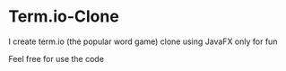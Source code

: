 # Term.io-Clone

I create term.io (the popular word game) clone using JavaFX only for fun

Feel free for use the code 
